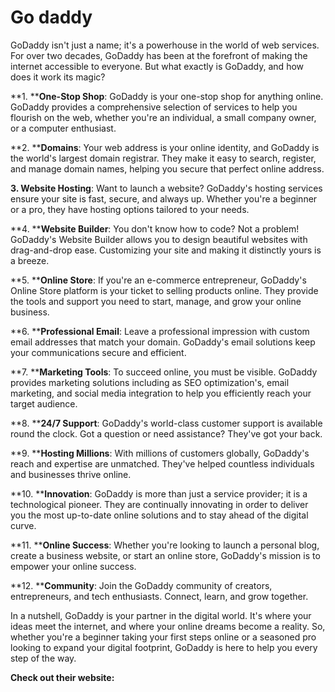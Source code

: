 

# Go daddy



GoDaddy isn't just a name; it's a powerhouse in the world of web services. For over two decades, GoDaddy has been at the forefront of making the internet accessible to everyone. But what exactly is GoDaddy, and how does it work its magic?

**1. ****One-Stop Shop**: GoDaddy is your one-stop shop for anything online. GoDaddy provides a comprehensive selection of services to help you flourish on the web, whether you're an individual, a small company owner, or a computer enthusiast.

**2. ****Domains**: Your web address is your online identity, and GoDaddy is the world's largest domain registrar. They make it easy to search, register, and manage domain names, helping you secure that perfect online address.

**3. Website Hosting**: Want to launch a website? GoDaddy's hosting services ensure your site is fast, secure, and always up. Whether you're a beginner or a pro, they have hosting options tailored to your needs.

**4. ****Website Builder**: You don't know how to code? Not a problem! GoDaddy's Website Builder allows you to design beautiful websites with drag-and-drop ease. Customizing your site and making it distinctly yours is a breeze.

**5. ****Online Store**: If you're an e-commerce entrepreneur, GoDaddy's Online Store platform is your ticket to selling products online. They provide the tools and support you need to start, manage, and grow your online business.

**6. ****Professional Email**: Leave a professional impression with custom email addresses that match your domain. GoDaddy's email solutions keep your communications secure and efficient.

**7. ****Marketing Tools**: To succeed online, you must be visible. GoDaddy provides marketing solutions including as SEO optimization's, email marketing, and social media integration to help you efficiently reach your target audience.

**8. ****24/7 Support**: GoDaddy's world-class customer support is available round the clock. Got a question or need assistance? They've got your back.

**9. ****Hosting Millions**: With millions of customers globally, GoDaddy's reach and expertise are unmatched. They've helped countless individuals and businesses thrive online.

**10. ****Innovation**: GoDaddy is more than just a service provider; it is a technological pioneer. They are continually innovating in order to deliver you the most up-to-date online solutions and to stay ahead of the digital curve.

**11. ****Online Success**: Whether you're looking to launch a personal blog, create a business website, or start an online store, GoDaddy's mission is to empower your online success.

**12. ****Community**: Join the GoDaddy community of creators, entrepreneurs, and tech enthusiasts. Connect, learn, and grow together.

In a nutshell, GoDaddy is your partner in the digital world. It's where your ideas meet the internet, and where your online dreams become a reality. So, whether you're a beginner taking your first steps online or a seasoned pro looking to expand your digital footprint, GoDaddy is here to help you every step of the way.



**Check out their website:**



